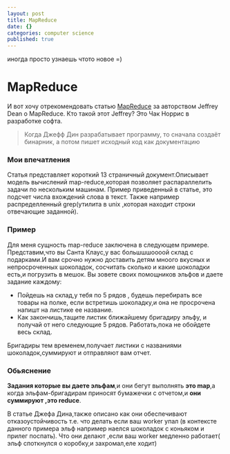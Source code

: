 ```yaml
---
layout: post
title: MapReduce
date: {}
categories: computer science
published: true
---
```

 иногда просто узнаешь чтото новое =)

# MapReduce
И вот хочу отрекомендовать  статью
[MapReduce](https://static.googleusercontent.com/media/research.google.com/en//archive/mapreduce-osdi04.pdf) за авторством Jeffrey Dean о MapReduce.
Кто такой этот Jeffrey? Это Чак Норрис в разработке софта.

>  Когда Джефф Дин разрабатывает программу, то сначала создаёт бинарник, а потом пишет исходный код как документацию

### Мои впечатления
Cтатья представляет короткий 13 страничный документ.Описывает модель вычислений map-reduce,которая позволяет распараллелить задачи по нескольким машинам.
Пример приведенный в статье, это подсчет числа вхождений слова в текст. Также например распределленный grep(утилита в unix ,которая находит строки отвечающие заданной). 
### Пример
Для меня сущность map-reduce заключена в следующем примере. Представим,что вы Санта Клаус,у вас большшшоооой склад с подарками.И вам срочно нужно доставить детям мноого вкусных и непросроченных шоколадок, сосчитать сколько и какие шоколадки есть,и погрузить в мешок.
Вы зовете своих  помощников эльфов и даете  задание каждому:
* Пойдешь на  склад,у тебя по  5 рядов , будешь перебирать все товары на полке,
 если встретишь шоколадку,и она не просрочена напишт на листике ее название.
* Как закончишь,тащите листик ближайшему бригадиру эльфу,
и получай от него следующие 5 рядов. Работать,пока не обойдете весь склад.

Бригадиры тем временем,получает листики с названиями шоколадок,суммируют и отправляют вам отчет.

### Обьяснение
**Задания которые вы даете эльфам**,и они бегут выполнять **это  map**,а когда эльфам-бригадирам приносят бумажечки с отчетом,и **они суммируют ,это reduce**.

В статье Джефа Дина,также описано как они обеспечивают отказоустойчивость т.е. что делать если ваш worker упал (в контексте данного примера эльф например наелся шоколадок с коньяком и прилег поспать).
Что они делают ,если ваш worker медленно работает( эльф споткнулся о коробку,и захромал,еле ходит)
